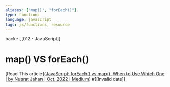 ```yaml
---
aliases: ["map()", "forEach()"]
type: functions
language: javascript
tags: js/functions, resource
---
```

back:: [[012 - JavaScript]]

# map() VS forEach()


[Read This article]([JavaScript: forEach() vs map(). When to Use Which One | by Nusrat Jahan | Oct, 2022 | Medium](https://medium.com/@nusratjahan1535/javascript-map-vs-foreach-cb4704636402)) #[[Invalid date]]

